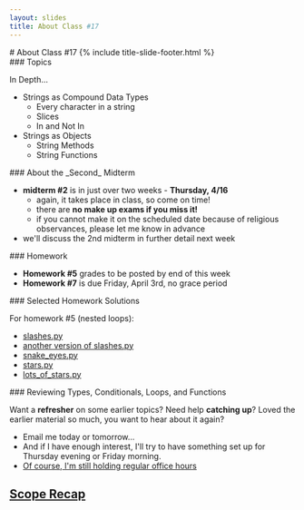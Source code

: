 ```yaml
---
layout: slides
title: About Class #17 
---
```

<section markdown="block" class="title-slide">
#  About Class #17
{% include title-slide-footer.html %}
</section>

<section markdown="block">
###  Topics

In Depth...

* Strings as Compound Data Types
	* Every character in a string
	* Slices
	* In and Not In
* Strings as Objects
	* String Methods
	* String Functions
</section>

<section markdown="block">
###  About the _Second_ Midterm

* __midterm #2__ is in just over two weeks - __Thursday, 4/16__
	* again, it takes place in class, so come on time!
	* there are __no make up exams if you miss it!__
	* if you cannot make it on the scheduled date because of religious observances, please let me know in advance
* we'll discuss the 2nd midterm in further detail next week 
</section>

<section markdown="block">
###  Homework

* __Homework #5__ grades to be posted by end of this week
* __Homework #7__ is due Friday, April 3rd, no grace period
</section>

<section markdown="block">
###  Selected Homework Solutions

For homework #5 (nested loops):

* [slashes.py](../../resources/code/hw5/slashes.py)
* [another version of slashes.py](../../resources/code/hw5/slashes_2.py)
* [snake_eyes.py](../../resources/code/hw5/snake_eyes.py)
* [stars.py](../../resources/code/hw5/stars.py)
* [lots_of_stars.py](../../resources/code/hw5/lots_of_stars.py)


</section>

<section markdown="block">
###  Reviewing Types, Conditionals, Loops, and Functions

Want a __refresher__ on some earlier topics? Need help __catching up__? Loved the earlier material so much, you want to hear about it again? 

* Email me today or tomorrow... 
* And if I have enough interest, I'll try to have something set up for Thursday evening or Friday morning.
* [Of course, I'm still holding regular office hours](../../)


</section>

<section markdown="block">

##  [Scope Recap](review_scope.html)
</section>

